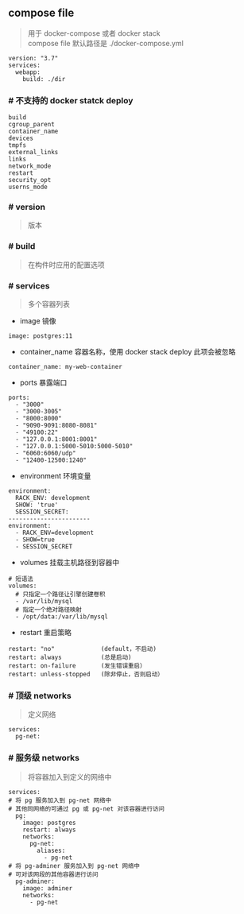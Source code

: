 ## compose file 
> 用于 docker-compose 或者 docker stack  
> compose file 默认路径是 ./docker-compose.yml
```
version: "3.7"
services:
  webapp:
    build: ./dir
```
### # 不支持的 docker statck deploy
```
build
cgroup_parent
container_name
devices
tmpfs
external_links
links
network_mode
restart
security_opt
userns_mode
```
### # version
> 版本
### # build
> 在构件时应用的配置选项
### # services
> 多个容器列表
- image
镜像
```
image: postgres:11
```
- container_name
容器名称，使用 docker stack deploy 此项会被忽略
```
container_name: my-web-container
```
- ports
暴露端口
```
ports:
  - "3000"
  - "3000-3005"
  - "8000:8000"
  - "9090-9091:8080-8081"
  - "49100:22"
  - "127.0.0.1:8001:8001"
  - "127.0.0.1:5000-5010:5000-5010"
  - "6060:6060/udp"
  - "12400-12500:1240"
```
- environment
环境变量
```
environment:
  RACK_ENV: development
  SHOW: 'true'
  SESSION_SECRET:
-----------------------
environment:
  - RACK_ENV=development
  - SHOW=true
  - SESSION_SECRET
```
- volumes
挂载主机路径到容器中
```
# 短语法
volumes:
  # 只指定一个路径让引擎创建卷积
  - /var/lib/mysql
  # 指定一个绝对路径映射
  - /opt/data:/var/lib/mysql
```
- restart
重启策略
```
restart: "no"             (default，不启动)
restart: always           (总是启动)
restart: on-failure       (发生错误重启）
restart: unless-stopped   (除非停止，否则启动）
```
### # 顶级 networks
> 定义网络
```
services:
  pg-net:
```
### # 服务级 networks
> 将容器加入到定义的网络中
```
services:
# 将 pg 服务加入到 pg-net 网络中
# 其他同网络的可通过 pg 或 pg-net 对该容器进行访问
  pg:
    image: postgres
    restart: always
    networks:
      pg-net:
        aliases:
          - pg-net
# 将 pg-adminer 服务加入到 pg-net 网络中
# 可对该网段的其他容器进行访问
  pg-adminer:
    image: adminer
    networks:
      - pg-net
```